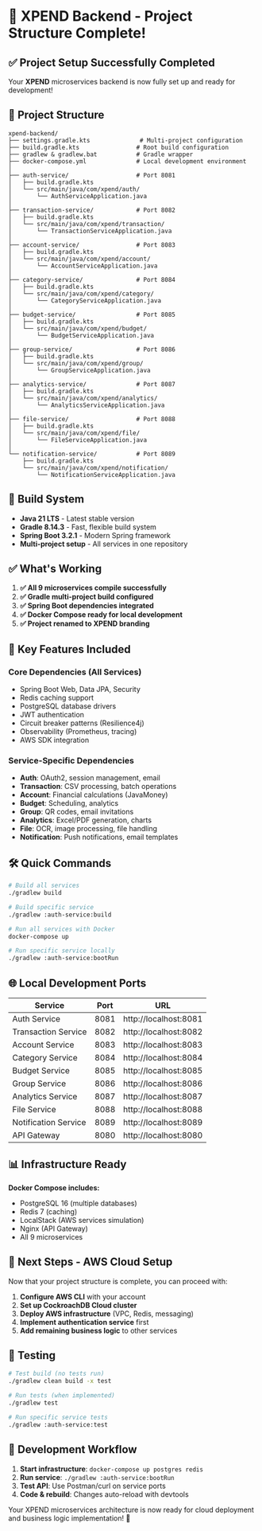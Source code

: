 # 🎉 XPEND Backend - Project Structure Complete!

## ✅ **Project Setup Successfully Completed**

Your **XPEND** microservices backend is now fully set up and ready for development!

## 📁 **Project Structure**

```
xpend-backend/
├── settings.gradle.kts              # Multi-project configuration
├── build.gradle.kts                # Root build configuration
├── gradlew & gradlew.bat           # Gradle wrapper
├── docker-compose.yml              # Local development environment
│
├── auth-service/                   # Port 8081
│   ├── build.gradle.kts
│   └── src/main/java/com/xpend/auth/
│       └── AuthServiceApplication.java
│
├── transaction-service/            # Port 8082
│   ├── build.gradle.kts
│   └── src/main/java/com/xpend/transaction/
│       └── TransactionServiceApplication.java
│
├── account-service/                # Port 8083
│   ├── build.gradle.kts
│   └── src/main/java/com/xpend/account/
│       └── AccountServiceApplication.java
│
├── category-service/               # Port 8084
│   ├── build.gradle.kts
│   └── src/main/java/com/xpend/category/
│       └── CategoryServiceApplication.java
│
├── budget-service/                 # Port 8085
│   ├── build.gradle.kts
│   └── src/main/java/com/xpend/budget/
│       └── BudgetServiceApplication.java
│
├── group-service/                  # Port 8086
│   ├── build.gradle.kts
│   └── src/main/java/com/xpend/group/
│       └── GroupServiceApplication.java
│
├── analytics-service/              # Port 8087
│   ├── build.gradle.kts
│   └── src/main/java/com/xpend/analytics/
│       └── AnalyticsServiceApplication.java
│
├── file-service/                   # Port 8088
│   ├── build.gradle.kts
│   └── src/main/java/com/xpend/file/
│       └── FileServiceApplication.java
│
└── notification-service/           # Port 8089
    ├── build.gradle.kts
    └── src/main/java/com/xpend/notification/
        └── NotificationServiceApplication.java
```

## 🚀 **Build System**

- **Java 21 LTS** - Latest stable version
- **Gradle 8.14.3** - Fast, flexible build system
- **Spring Boot 3.2.1** - Modern Spring framework
- **Multi-project setup** - All services in one repository

## ✅ **What's Working**

1. **✅ All 9 microservices compile successfully**
2. **✅ Gradle multi-project build configured**
3. **✅ Spring Boot dependencies integrated**
4. **✅ Docker Compose ready for local development**
5. **✅ Project renamed to XPEND branding**

## 🎯 **Key Features Included**

### **Core Dependencies (All Services)**
- Spring Boot Web, Data JPA, Security
- Redis caching support
- PostgreSQL database drivers
- JWT authentication
- Circuit breaker patterns (Resilience4j)
- Observability (Prometheus, tracing)
- AWS SDK integration

### **Service-Specific Dependencies**
- **Auth**: OAuth2, session management, email
- **Transaction**: CSV processing, batch operations
- **Account**: Financial calculations (JavaMoney)
- **Budget**: Scheduling, analytics
- **Group**: QR codes, email invitations
- **Analytics**: Excel/PDF generation, charts
- **File**: OCR, image processing, file handling
- **Notification**: Push notifications, email templates

## 🛠️ **Quick Commands**

```bash
# Build all services
./gradlew build

# Build specific service
./gradlew :auth-service:build

# Run all services with Docker
docker-compose up

# Run specific service locally
./gradlew :auth-service:bootRun
```

## 🌐 **Local Development Ports**

| Service | Port | URL |
|---------|------|-----|
| Auth Service | 8081 | http://localhost:8081 |
| Transaction Service | 8082 | http://localhost:8082 |
| Account Service | 8083 | http://localhost:8083 |
| Category Service | 8084 | http://localhost:8084 |
| Budget Service | 8085 | http://localhost:8085 |
| Group Service | 8086 | http://localhost:8086 |
| Analytics Service | 8087 | http://localhost:8087 |
| File Service | 8088 | http://localhost:8088 |
| Notification Service | 8089 | http://localhost:8089 |
| API Gateway | 8080 | http://localhost:8080 |

## 📊 **Infrastructure Ready**

**Docker Compose includes:**
- PostgreSQL 16 (multiple databases)
- Redis 7 (caching)
- LocalStack (AWS services simulation)
- Nginx (API Gateway)
- All 9 microservices

## 🚀 **Next Steps - AWS Cloud Setup**

Now that your project structure is complete, you can proceed with:

1. **Configure AWS CLI** with your account
2. **Set up CockroachDB Cloud cluster** 
3. **Deploy AWS infrastructure** (VPC, Redis, messaging)
4. **Implement authentication service** first
5. **Add remaining business logic** to other services

## 🧪 **Testing**

```bash
# Test build (no tests run)
./gradlew clean build -x test

# Run tests (when implemented)
./gradlew test

# Run specific service tests
./gradlew :auth-service:test
```

## 📝 **Development Workflow**

1. **Start infrastructure**: `docker-compose up postgres redis`
2. **Run service**: `./gradlew :auth-service:bootRun`
3. **Test API**: Use Postman/curl on service ports
4. **Code & rebuild**: Changes auto-reload with devtools

Your XPEND microservices architecture is now ready for cloud deployment and business logic implementation! 🎯